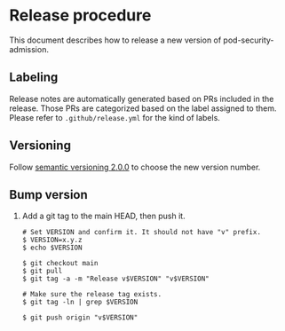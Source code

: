 Release procedure
=================

This document describes how to release a new version of pod-security-admission.

## Labeling

Release notes are automatically generated based on PRs included in the release.
Those PRs are categorized based on the label assigned to them.
Please refer to `.github/release.yml` for the kind of labels.

## Versioning

Follow [semantic versioning 2.0.0][semver] to choose the new version number.

## Bump version

1. Add a git tag to the main HEAD, then push it.

    ```console
    # Set VERSION and confirm it. It should not have "v" prefix.
    $ VERSION=x.y.z
    $ echo $VERSION

    $ git checkout main
    $ git pull
    $ git tag -a -m "Release v$VERSION" "v$VERSION"

    # Make sure the release tag exists.
    $ git tag -ln | grep $VERSION

    $ git push origin "v$VERSION"
    ```

[semver]: https://semver.org/spec/v2.0.0.html
